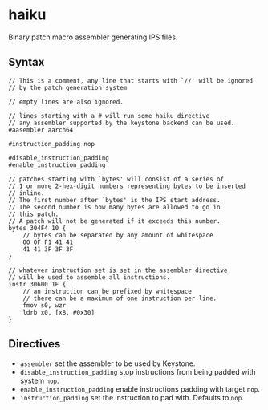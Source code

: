 # haiku
Binary patch macro assembler generating IPS files.

## Syntax
```
// This is a comment, any line that starts with `//' will be ignored
// by the patch generation system

// empty lines are also ignored.

// lines starting with a # will run some haiku directive
// any assembler supported by the keystone backend can be used.
#aasembler aarch64

#instruction_padding nop

#disable_instruction_padding
#enable_instruction_padding

// patches starting with `bytes' will consist of a series of
// 1 or more 2-hex-digit numbers representing bytes to be inserted
// inline.
// The first number after `bytes' is the IPS start address.
// The second number is how many bytes are allowed to go in
// this patch.
// A patch will not be generated if it exceeds this number.
bytes 304F4 10 {
    // bytes can be separated by any amount of whitespace
    00 0F F1 41 41
    41 41 3F 3F 3F
}

// whatever instruction set is set in the assembler directive
// will be used to assemble all instructions.
instr 30600 1F {
    // an instruction can be prefixed by whitespace
    // there can be a maximum of one instruction per line.
    fmov s0, wzr
    ldrb x0, [x8, #0x30]
}
```

## Directives
- `assembler` set the assembler to be used by Keystone.
- `disable_instruction_padding` stop instructions from being padded with system `nop`.
- `enable_instruction_padding` enable instructions padding with target `nop`.
- `instruction_padding` set the instruction to pad with. Defaults to `nop`.
